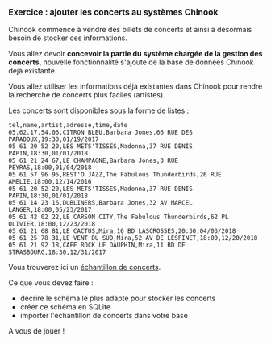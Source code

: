### Exercice : ajouter les concerts au systèmes Chinook

Chinook commence à vendre des billets de concerts et ainsi à désormais besoin de stocker ces informations.

Vous allez devoir **concevoir la partie du système chargée de la gestion des concerts**, nouvelle fonctionnalité s'ajoute de la base de données Chinook déjà existante.

Vous allez utiliser les informations déjà existantes dans Chinook pour rendre la recherche de concerts plus faciles (artistes).

Les concerts sont disponibles sous la forme de listes :

```csv
tel,name,artist,adresse,time,date
05.62.17.54.06,CITRON BLEU,Barbara Jones,66 RUE DES PARADOUX,19:30,01/19/2017
05 61 20 52 20,LES METS'TISSES,Madonna,37 RUE DENIS PAPIN,18:30,01/01/2018
05 61 21 24 67,LE CHAMPAGNE,Barbara Jones,3 RUE PEYRAS,18:00,01/04/2018
05 61 57 96 95,REST'O JAZZ,The Fabulous Thunderbirds,26 RUE AMELIE,18:00,12/14/2016
05 61 20 52 20,LES METS'TISSES,Madonna,37 RUE DENIS PAPIN,18:30,01/01/2018
05 61 14 23 16,DUBLINERS,Barbara Jones,32 AV MARCEL LANGER,18:00,05/23/2017
05 61 42 02 22,LE CARSON CITY,The Fabulous Thunderbirds,62 PL OLIVIER,18:00,12/23/2018
05 61 21 68 81,LE CACTUS,Mira,16 BD LASCROSSES,20:30,04/03/2018
05 61 25 78 31,LE VENT DU SUD,Mira,52 AV DE LESPINET,18:00,12/20/2018
05 61 21 92 18,CAFE ROCK LE DAUPHIN,Mira,11 BD DE STRASBOURG,18:30,12/31/2017
```

Vous trouverez ici un [échantillon de concerts](https://github.com/clemsos/db-debutants/raw/master/music/gigs.csv).


Ce que vous devez faire :

- décrire le schéma le plus adapté pour stocker les concerts
- créer ce schéma en SQLite
- importer l'échantillon de concerts dans votre base


A vous de jouer !

